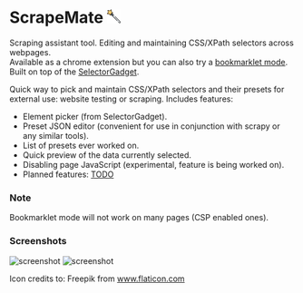 # ScrapeMate ![GitHub Logo](/icons/24.png) 
Scraping assistant tool. Editing and maintaining CSS/XPath selectors across webpages.  
Available as a chrome extension but you can also try a [bookmarklet mode](https://rawgit.com/Unknowny/ScrapeMate/master/index.html).  
Built on top of the [SelectorGadget](https://github.com/cantino/selectorgadget).  

Quick way to pick and maintain CSS/XPath selectors and their presets for external use: website testing or scraping. Includes features:
* Element picker (from SelectorGadget).
* Preset JSON editor (convenient for use in conjunction with scrapy or any similar tools).
* List of presets ever worked on.
* Quick preview of the data currently selected.
* Disabling page JavaScript (experimental, feature is being worked on).
* Planned features: [TODO](/TODO)

### Note
Bookmarklet mode will not work on many pages (CSP enabled ones).

### Screenshots
![screenshot](https://lh3.googleusercontent.com/t9ikegsrt7f909R51_3J2i3RQ-BOGGHytn9DZGVUGUv07IUTaIVb-DJHyR0gpO58tfKzNpaBEg=w640-h400-e365)
![screenshot](https://lh3.googleusercontent.com/blC1hopTdBtXe1Em-lsZN6RNXxFMRHiP7mfb-iKLOx7blAIyxQZl5YvT_1pWB0Qw-m40sMN_hQ=w640-h400-e365)

Icon credits to: Freepik from www.flaticon.com

